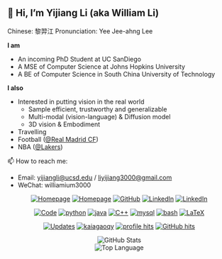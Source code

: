 ## 👋 Hi, I’m Yijiang Li (aka William Li)
Chinese: 黎羿江 Pronunciation: Yee Jee-ahng Lee

**I am**
- An incoming PhD Student at UC SanDiego
- A MSE of Computer Science at Johns Hopkins University
- A BE of Computer Science in South China University of Technology

**I also**
- Interested in putting vision in the real world
  - Sample efficient, trustworthy and generalizable
  - Multi-modal (vision-language) & Diffusion model
  - 3D vision & Embodiment
- Travelling
- Football ([@Real Madrid CF](https://www.realmadrid.com/en-US))
- NBA ([@Lakers](https://x.com/Lakers))


📫 How to reach me:
- Email: yijiangli@ucsd.edu / liyijiang3000@gmail.com
- WeChat: williamium3000


<!-- <div align="center">
  <img src="./selfie.JPG" width = "300" alt="selfie" align=center />
</div> -->



<p align="center">
    <a href="https://scholar.google.com/citations?user=Dx3z0m8AAAAJ&hl=en" target="_blank"><img alt="Homepage" src="https://img.shields.io/badge/-Homepage-white?logo=bookstack"></a>
    <a href="https://williamium3000.github.io/" target="_blank"><img alt="Homepage" src="https://img.shields.io/badge/-gscholar-white?logo=googlescholar&color=white"></a>
    <a href="https://github.com/williamium3000" target="_blank"><img alt="GitHub" src="https://img.shields.io/badge/-Github-black?logo=GitHub"></a>
    <a href="https://www.linkedin.com/in/yijiang-li-36795b271/" target="_blank"><img alt="LinkedIn" src="https://img.shields.io/badge/-LinkedIn-0077B5?style=flat-square&logo=Linkedin&logoColor=white"></a>
    <a href="https://www.zhihu.com/people/william-58-31" target="_blank"><img alt="LinkedIn" src="https://img.shields.io/badge/-Zhihu-white?logo=zhihu"></a>
   
    
    
<!--
    <a href="https://www.researchgate.net/profile/Alwin_Wang" target="_blank"><img alt="ResearchGate" src="https://img.shields.io/badge/-ResearchGate-00CCBB?style=flat-square&logo=ResearchGate&logoColor=white"></a>
    <a href="https://orcid.org/0000-0003-4883-2917" target="_blank"><img alt="ORCID" src="https://img.shields.io/badge/-ORCID-A6CE39?style=flat-square&logo=ORCID&logoColor=white"></a>
    <a href="https://stackoverflow.com/users/5782687/alwin" target="_blank"><img alt="Stack Overflow" src="https://img.shields.io/badge/-Stack%20Overflow-FE7A16?style=flat-square&logo=Stack-Overflow&logoColor=white"></a>
    <a href="https://stackexchange.com/users/4446338/alwin" target="_blank"><img alt="Stack Exchange" src="https://img.shields.io/badge/-Stack%20Exchange-1E5297?style=flat-square&logo=Stack-Exchange&logoColor=white"></a>
 -->
</p>

<p align="center">
    <a href="https://github.com/williamium3000?tab=repositories" target="_blank"><img alt="Code" src="https://img.shields.io/badge/-code-000000?style=flat-square&logo=Plex&logoColor=white"></a>
    <a href="https://github.com/williamium3000?tab=repositories&language=python" target="_blank"><img alt="python" src="https://img.shields.io/badge/-python-3776AB?style=flat-square&logo=Python&logoColor=white"></a>
  <a href="https://github.com/williamium3000?tab=repositories&language=JAVA" target="_blank"><img alt="java" src="https://img.shields.io/badge/-JAVA-749F82?style=flat-square&logo=java&logoColor=white"></a>
    <a href="https://github.com/williamium3000?tab=repositories&language=c%2B%2B" target="_blank"><img alt="C++" src="https://img.shields.io/badge/-C%2B%2B-00599C?style=flat-square&logo=C%2B%2B&logoColor=white"></a>
    <!-- <a href="https://github.com/williamium3000?tab=repositories&language=JavaScript" target="_blank"><img alt="js" src="https://img.shields.io/badge/-JavaScript-5391FE?style=flat-square&logo=javascript&logoColor=white"></a> -->
  <!-- <a href="https://github.com/williamium3000?tab=repositories&language=node" target="_blank"><img alt="node" src="https://img.shields.io/badge/-Node-1491FE?style=flat-square&logo=node.js&logoColor=white"></a> -->
  <a href="https://github.com/williamium3000?tab=repositories&language=mysql" target="_blank"><img alt="mysql" src="https://img.shields.io/badge/-MySQL-DD5053?style=flat-square&logo=MySQL&logoColor=white"></a>
  <!-- <a href="https://github.com/williamium3000?tab=repositories&language=mongoDB" target="_blank"><img alt="mongoDB" src="https://img.shields.io/badge/-MongoDB-000000?style=flat-square&logo=MongoDB&logoColor=white"></a> -->
  <!-- <a href="https://github.com/williamium3000?tab=repositories&language=vue" target="_blank"><img alt="vue" src="https://img.shields.io/badge/-Vue-5DA7DB?style=flat-square&logo=vue.js&logoColor=white"></a> -->
  <a href="https://github.com/williamium3000?tab=repositories&language=Bash" target="_blank"><img alt="bash" src="https://img.shields.io/badge/-Bash-3C4048?style=flat-square&logo=Bash#&logoColor=white"></a>
  <!-- <a href="https://github.com/williamium3000?tab=repositories&language=Swift" target="_blank"><img alt="swift" src="https://img.shields.io/badge/-Swift-DD5353?style=flat-square&logo=swift&logoColor=white"></a> -->
  <!-- <a href="https://github.com/williamium3000?tab=repositories&language=r" target="_blank"><img alt="R" src="https://img.shields.io/badge/-R-276DC3?style=flat-square&logo=R&logoColor=white"></a> -->
    <!-- <a href="https://github.com/williamium3000?tab=repositories&language=matlab" target="_blank"><img alt="MATLAB" src="https://img.shields.io/badge/-MATLAB-0076A8?style=flat-square&logo=Mathworks&logoColor=white"></a> -->
    <a href="https://github.com/williamium3000?tab=repositories&language=TeX" target="_blank"><img alt="LaTeX" src="https://img.shields.io/badge/-LaTeX-008080?style=flat-square&logo=LaTeX&logoColor=white"></a>
</p>


<p align="center">
    <a href="https://github.com/williamium3000?tab=followers" target="_blank"><img alt="Updates" src="https://img.shields.io/badge/-followers-white?logo=openvpn&logoColor=blue&color=white"></a>
    <a href="https://github.com/williamium3000" target="_blank"><img alt="kaiagaoqy" src="https://badges.pufler.dev/visits/williamium3000/williamium3000?logo=GitHub&label=visits&color=success&logoColor=white&style=flat-square"/></a>
    <a href="https://github.com/williamium3000" target="_blank"><img alt="profile hits" src="https://img.shields.io/jsdelivr/gh/hw/williamium3000/williamium3000?label=hits&style=flat-square"></a>
    <a href="https://github.com/williamium3000/williamium3000" target="_blank"><img alt="GitHub hits" src="https://img.shields.io/github/last-commit/williamium3000/williamium3000?label=Updated&style=flat-square"></a>
</p>

<!--<details>
<summary>Click for GitHub Stats</summary> -->
<p align="center">
    <img alt = "GitHub Stats" src="https://github-readme-stats.vercel.app/api?username=williamium3000&show_icons=true&hide=issues&icon_color=000000&hide_border=true&title_color=5391FE&text_color=555">
    <br>
    <img alt = "Top Language" src="https://github-readme-stats.vercel.app/api/top-langs/?username=williamium3000&hide=html,&hide_border=true&title_color=5391FE&text_color=555"
</p>
<!--</details>-->